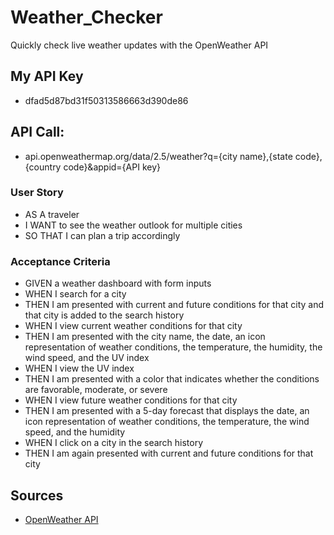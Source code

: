 # Weather_Checker
Quickly check live weather updates with the OpenWeather API

## My API Key

* dfad5d87bd31f50313586663d390de86

## API Call:

* api.openweathermap.org/data/2.5/weather?q={city name},{state code},{country code}&appid={API key}


### User Story
* AS A traveler
* I WANT to see the weather outlook for multiple cities
* SO THAT I can plan a trip accordingly

### Acceptance Criteria
* GIVEN a weather dashboard with form inputs
* WHEN I search for a city
* THEN I am presented with current and future conditions for that city and that city is added to the search history
* WHEN I view current weather conditions for that city
* THEN I am presented with the city name, the date, an icon representation of weather conditions, the temperature, the humidity, the wind speed, and the UV index
* WHEN I view the UV index
* THEN I am presented with a color that indicates whether the conditions are favorable, moderate, or severe
* WHEN I view future weather conditions for that city
* THEN I am presented with a 5-day forecast that displays the date, an icon representation of weather conditions, the temperature, the wind speed, and the humidity
* WHEN I click on a city in the search history
* THEN I am again presented with current and future conditions for that city

## Sources

* [OpenWeather API](https://openweathermap.org/)

